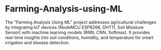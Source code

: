# Farming-Analysis-using-ML
The "Farming Analysis Using ML" project addresses agricultural challenges by integrating IoT devices (NodeMCU ESP8266, DHT11, Soil Moisture Sensor) with machine learning models (RNN, CNN, Softmax). It provides real-time insights into soil conditions, humidity, and temperature for smart irrigation and disease detection.
